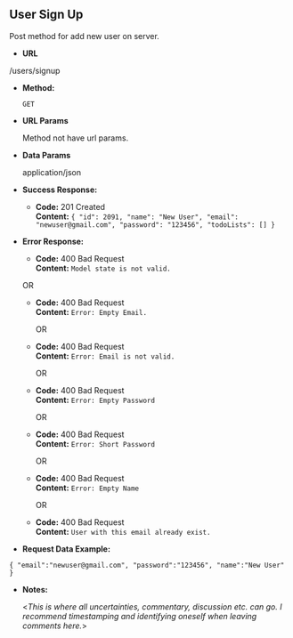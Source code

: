 **User Sign Up**
----
  Post method for add new user on server.

* **URL**

/users/signup

* **Method:**
  
  `GET`
  
*  **URL Params**

   Method not have url params.

* **Data Params**

  application/json

* **Success Response:**

  * **Code:** 201 Created<br />
    **Content:** `{
    "id": 2091,
    "name": "New User",
    "email": "newuser@gmail.com",
    "password": "123456",
    "todoLists": []
}`
 
* **Error Response:**

  * **Code:** 400 Bad Request <br />
    **Content:** `Model state is not valid.`

  OR

  * **Code:** 400 Bad Request <br />
    **Content:** `Error: Empty Email.`
    
      OR

  * **Code:** 400 Bad Request <br />
    **Content:** `Error: Email is not valid.`
        
      OR

  * **Code:** 400 Bad Request <br />
    **Content:** `Error: Empty Password`
            
      OR

  * **Code:** 400 Bad Request <br />
    **Content:** `Error: Short Password`

      OR

  * **Code:** 400 Bad Request <br />
    **Content:** `Error: Empty Name`
        
      OR

  * **Code:** 400 Bad Request <br />
    **Content:** `User with this email already exist.`
          
* **Request Data Example:**

 `{
	"email":"newuser@gmail.com",
	"password":"123456",
	"name":"New User"
}`

* **Notes:**

  <_This is where all uncertainties, commentary, discussion etc. can go. I recommend timestamping and identifying oneself when leaving comments here._> 

